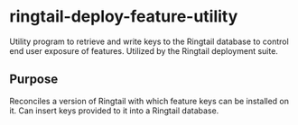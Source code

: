 # ringtail-deploy-feature-utility
Utility program to retrieve and write keys to the Ringtail database to control end user exposure of features.
Utilized by the Ringtail deployment suite.

## Purpose

Reconciles a version of Ringtail with which feature keys can be installed on it.
Can insert keys provided to it into a Ringtail database.

